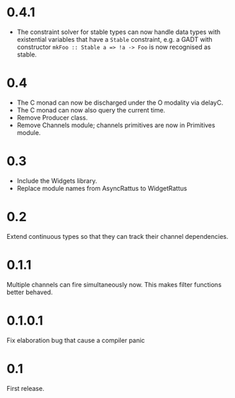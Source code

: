 # 0.4.1

 - The constraint solver for stable types can now handle data types
   with existential variables that have a `Stable` constraint, e.g. a
   GADT with constructor `mkFoo :: Stable a => !a -> Foo` is now
   recognised as stable.

# 0.4

- The C monad can now be discharged under the O modality via delayC.
- The C monad can now also query the current time.
- Remove Producer class.
- Remove Channels module; channels primitives are now in Primitives module.

# 0.3

- Include the Widgets library.
- Replace module names from AsyncRattus to WidgetRattus

# 0.2

Extend continuous types so that they can track their channel
dependencies.

# 0.1.1

Multiple channels can fire simultaneously now. This makes filter
functions better behaved.

# 0.1.0.1

Fix elaboration bug that cause a compiler panic

# 0.1

First release.
